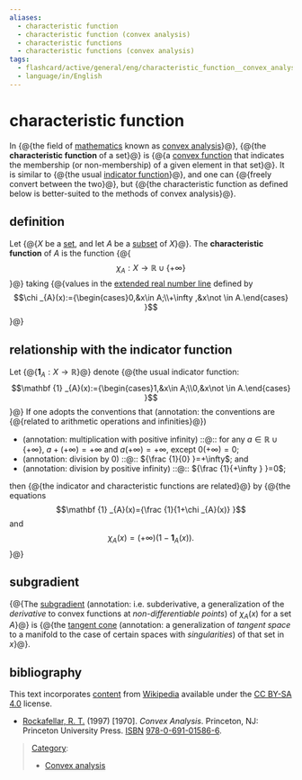 ```yaml
---
aliases:
  - characteristic function
  - characteristic function (convex analysis)
  - characteristic functions
  - characteristic functions (convex analysis)
tags:
  - flashcard/active/general/eng/characteristic_function__convex_analysis_
  - language/in/English
---
```


# characteristic function

<!-- | ![](../../archives/Wikimedia%20Commons/Text%20document%20with%20red%20question%20mark.svg) | This article includes a [list of references](https://en.wikipedia.org/wiki/Wikipedia:Citing%20sources), [related reading](https://en.wikipedia.org/wiki/Wikipedia:Further%20reading), or [external links](https://en.wikipedia.org/wiki/Wikipedia:External%20links), __but its sources remain unclear because it lacks [inline citations](https://en.wikipedia.org/wiki/Wikipedia:Citing%20sources#Inline%20citations)__. Please help [improve](https://en.wikipedia.org/wiki/Wikipedia:WikiProject%20Reliability) this article by [introducing](https://en.wikipedia.org/wiki/Wikipedia:When%20to%20cite) more precise citations. _\(October 2011\)__ \([Learn how and when to remove this message](https://en.wikipedia.org/wiki/Help:Maintenance%20template%20removal)\)_ | -->

In {@{the field of [mathematics](mathematics.md) known as [convex analysis](convex%20analysis.md)}@}, {@{the __characteristic function__ of a set}@} is {@{a [convex function](convex%20function.md) that indicates the membership \(or non-membership\) of a given element in that set}@}. It is similar to {@{the usual [indicator function](indicator%20function.md)}@}, and one can {@{freely convert between the two}@}, but {@{the characteristic function as defined below is better-suited to the methods of convex analysis}@}. <!--SR:!2025-01-21,16,290!2025-01-21,16,290!2025-02-15,33,270!2025-03-18,58,310!2025-01-21,16,290!2025-03-15,55,310-->

## definition

Let {@{$X$ be a [set](set%20(mathematics).md), and let $A$ be a [subset](subset.md) of $X$}@}. The __characteristic function__ of $A$ is the function {@{$$\chi _{A}:X\to \mathbb {R} \cup \{+\infty \}$$}@} taking {@{values in the [extended real number line](extended%20real%20number%20line.md) defined by $$\chi _{A}(x):={\begin{cases}0,&x\in A;\\+\infty ,&x\not \in A.\end{cases} }$$}@} <!--SR:!2025-01-20,15,290!2025-01-20,15,290!2025-03-17,57,310-->

## relationship with the indicator function

Let {@{$\mathbf {1} _{A}:X\to \mathbb {R}$}@} denote {@{the usual indicator function: $$\mathbf {1} _{A}(x):={\begin{cases}1,&x\in A;\\0,&x\not \in A.\end{cases} }$$}@} If one adopts the conventions that (annotation: the conventions are {@{related to arithmetic operations and infinities}@}) <!--SR:!2025-01-21,16,290!2025-01-20,15,290!2025-03-18,58,310-->

- (annotation: multiplication with positive infinity) ::@:: for any $a\in \mathbb {R} \cup \{+\infty \}$, $a+(+\infty )=+\infty$ and $a(+\infty )=+\infty$, except $0(+\infty )=0$; <!--SR:!2025-01-20,15,290!2025-01-21,16,290-->
- (annotation: division by 0) ::@:: ${\frac {1}{0} }=+\infty$; and <!--SR:!2025-03-17,57,310!2025-01-20,15,290-->
- (annotation: division by positive infinity) ::@:: ${\frac {1}{+\infty } }=0$; <!--SR:!2025-03-16,56,310!2025-01-20,15,290-->

then {@{the indicator and characteristic functions are related}@} by {@{the equations $$\mathbf {1} _{A}(x)={\frac {1}{1+\chi _{A}(x)} }$$ and $$\chi _{A}(x)=(+\infty )\left(1-\mathbf {1} _{A}(x)\right).$$}@} <!--SR:!2025-01-21,16,290!2025-01-21,16,290-->

## subgradient

{@{The [subgradient](subderivative.md) (annotation: i.e. subderivative, a generalization of the _derivative_ to convex functions at _non-differentiable points_) of $\chi _{A}(x)$ for a set $A$}@} is {@{the [tangent cone](tangent%20cone.md) (annotation: a generalization of _tangent space_ to a manifold to the case of certain spaces with _singularities_) of that set in $x$}@}. <!--SR:!2025-02-06,24,250!2025-02-05,23,250-->

## bibliography

This text incorporates [content](https://en.wikipedia.org/wiki/characteristic_function_(convex_analysis)) from [Wikipedia](Wikipedia.md) available under the [CC BY-SA 4.0](https://creativecommons.org/licenses/by-sa/4.0/) license.

- <a id="CITEREFRockafellar1997"></a> [Rockafellar, R. T.](R.%20Tyrrell%20Rockafellar.md) \(1997\) \[1970\]. _Convex Analysis_. Princeton, NJ: Princeton University Press. [ISBN](ISBN.md) [978-0-691-01586-6](https://en.wikipedia.org/wiki/Special:BookSources/978-0-691-01586-6).

> [Category](https://en.wikipedia.org/wiki/Help:Category):
>
> - [Convex analysis](https://en.wikipedia.org/wiki/Category:Convex%20analysis)

